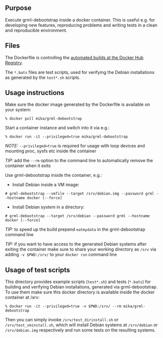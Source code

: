 Purpose
-------

Execute grml-debootstrap inside a docker container.
This is useful e.g. for developing new features, reproducing problems and writing tests in a clean and reproducible environment.

Files
-----

The Dockerfile is controlling the [automated builds at the Docker Hub Registry](https://registry.hub.docker.com/u/mika/grml-debootstrap/).

The `*.bats` files are test scripts, used for verifying the Debian installations as generated by the `test*.sh` scripts.

Usage instructions
------------------

Make sure the docker image generated by the Dockerfile is available on your system:

````
% docker pull mika/grml-debootstrap
````

Start a container instance and switch into it via e.g.:

````
% docker run -it --privileged=true mika/grml-debootstrap
````

*NOTE:* `--privileged=true` is required for usage with loop devices and mounting proc, sysfs etc inside the container

*TIP:* add the `--rm` option to the command line to automatically remove the container when it exits

Use grml-debootstrap inside the container, e.g.:

* Install Debian inside a VM image:

````
# grml-debootstrap --vmfile --target /srv/debian.img --password grml --hostname docker [--force]
````

* Install Debian system in a directory:

````
# grml-debootstrap --target /srv/debian --password grml --hostname docker [--force]
````

*TIP:* to speed up the build prepend `eatmydata` in the grml-debootstrap command line

*TIP:* if you want to have access to the generated Debian systems after exiting the container make sure to share your working directory as `/srv` via adding `-v $PWD:/srv/` to your `docker run` command line

Usage of test scripts
---------------------

This directory provides example scripts (`test*.sh`) and tests (`*.bats`) for building and verifying Debian installations, generated via grml-debootstrap.
To use them make sure this docker directory is available inside the docker container at /srv:

````
% docker run -it --privileged=true -v $PWD:/srv/ --rm mika/grml-debootstrap
````

Then you can simply invoke `/srv/test_dirinstall.sh` or `/srv/test_vminstall.sh`, which will install Debian systems at `/srv/debian` or `/srv/debian.img` respectively and run some tests on the resulting systems.

